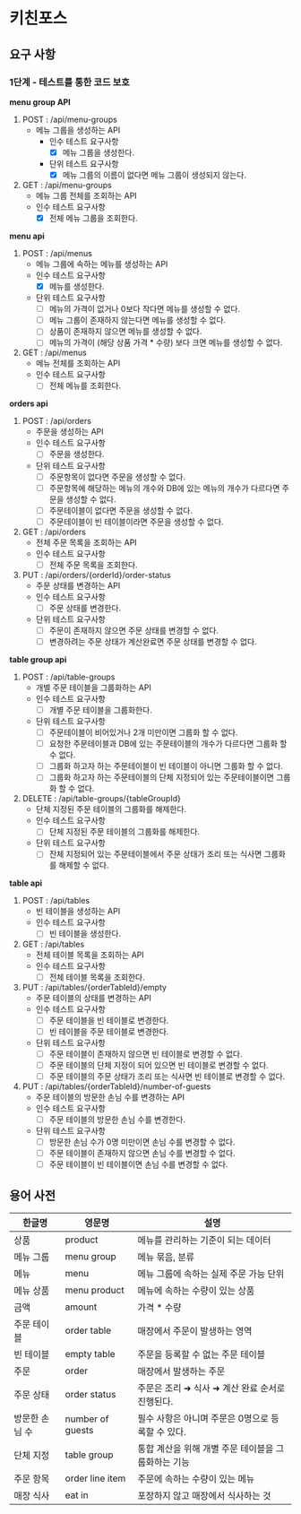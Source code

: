 # 키친포스

## 요구 사항

### 1단계 - 테스트를 통한 코드 보호

**menu group API**

1. POST : /api/menu-groups
    - 메뉴 그룹을 생성하는 API
       - 인수 테스트 요구사항
          - [X] 메뉴 그룹을 생성한다.
       - 단위 테스트 요구사항
          - [X] 메뉴 그룹의 이름이 없다면 메뉴 그룹이 생성되지 않는다.

2. GET : /api/menu-groups
    - 메뉴 그룹 전체를 조회하는 API
    - 인수 테스트 요구사항
       - [X] 전체 메뉴 그룹을 조회한다.

**menu api**

1. POST : /api/menus
    - 메뉴 그룹에 속하는 메뉴를 생성하는 API
    - 인수 테스트 요구사항
       - [X] 메뉴를 생성한다.
    - 단위 테스트 요구사항
       - [ ] 메뉴의 가격이 없거나 0보다 작다면 메뉴를 생성할 수 없다.
       - [ ] 메뉴 그룹이 존재하지 않는다면 메뉴를 생성할 수 없다.
       - [ ] 상품이 존재하지 않으면 메뉴를 생성할 수 없다.
       - [ ] 메뉴의 가격이 (해당 상품 가격 * 수량) 보다 크면 메뉴를 생성할 수 없다.

2. GET : /api/menus
    - 메뉴 전체를 조회하는 API
    - 인수 테스트 요구사항
        - [ ] 전체 메뉴를 조회한다.

**orders api**

1. POST : /api/orders
    - 주문을 생성하는 API
    - 인수 테스트 요구사항
       - [ ] 주문을 생성한다.
    - 단위 테스트 요구사항
       - [ ] 주문항목이 없다면 주문을 생성할 수 없다.
       - [ ] 주문항목에 해당하는 메뉴의 개수와 DB에 있는 메뉴의 개수가 다르다면 주문을 생성할 수 없다.
       - [ ] 주문테이블이 없다면 주문을 생성할 수 없다.
       - [ ] 주문테이블이 빈 테이블이라면 주문을 생성할 수 없다.

2. GET : /api/orders
    - 전체 주문 목록을 조회하는 API
    - 인수 테스트 요구사항
        - [ ] 전체 주문 목록을 조회한다.

3. PUT : /api/orders/{orderId}/order-status
    - 주문 상태를 변경하는 API
    - 인수 테스트 요구사항
       - [ ] 주문 상태를 변경한다.
    - 단위 테스트 요구사항
       - [ ] 주문이 존재하지 않으면 주문 상태를 변경할 수 없다.
       - [ ] 변경하려는 주문 상태가 계산완료면 주문 상태를 변경할 수 없다.

**table group api**

1. POST : /api/table-groups
    - 개별 주문 테이블을 그룹화하는 API
    - 인수 테스트 요구사항
       - [ ] 개별 주문 테이블을 그룹화한다.
    - 단위 테스트 요구사항
       - [ ] 주문테이블이 비어있거나 2개 미만이면 그룹화 할 수 없다.
       - [ ] 요청한 주문테이블과 DB에 있는 주문테이블의 개수가 다르다면 그룹화 할 수 없다.
       - [ ] 그룹화 하고자 하는 주문테이블이 빈 테이블이 아니면 그룹화 할 수 없다.
       - [ ] 그룹화 하고자 하는 주문테이블의 단체 지정되어 있는 주문테이블이면 그룹화 할 수 없다.

2. DELETE : /api/table-groups/{tableGroupId}
    - 단체 지정된 주문 테이블의 그룹화를 해제한다.
    - 인수 테스트 요구사항
        - [ ] 단체 지정된 주문 테이블의 그룹화를 해제한다.
    - 단위 테스트 요구사항
       - [ ] 잔체 지정되어 있는 주문테이블에서 주문 상태가 조리 또는 식사면 그룹화를 해제할 수 없다.

**table api**

1. POST : /api/tables
    - 빈 테이블을 생성하는 API
    - 인수 테스트 요구사항
        - [ ] 빈 테이블을 생성한다.

2. GET : /api/tables
    - 전체 테이블 목록을 조회하는 API
    - 인수 테스트 요구사항
        - [ ] 전체 테이블 목록을 조회한다.

3. PUT : /api/tables/{orderTableId}/empty
    - 주문 테이블의 상태를 변경하는 API
    - 인수 테스트 요구사항
       - [ ] 주문 테이블을 빈 테이블로 변경한다.
       - [ ] 빈 테이블을 주문 테이블로 변경한다.
    - 단위 테스트 요구사항
       - [ ] 주문 테이블이 존재하지 않으면 빈 테이블로 변경할 수 없다.
       - [ ] 주문 테이블의 단체 지정이 되어 있으면 빈 테이블로 변경할 수 없다.
       - [ ] 주문 테이블의 주문 상태가 조리 또는 식사면 빈 테이블로 변경할 수 없다.

4. PUT : /api/tables/{orderTableId}/number-of-guests
    - 주문 테이블의 방문한 손님 수를 변경하는 API
    - 인수 테스트 요구사항
       - [ ] 주문 테이블의 방문한 손님 수를 변경한다.
    - 단위 테스트 요구사항
       - [ ] 방문한 손님 수가 0명 미만이면 손님 수를 변경할 수 없다.
       - [ ] 주문 테이블이 존재하지 않으면 손님 수를 변경할 수 없다.
       - [ ] 주문 테이블이 빈 테이블이면 손님 수를 변경할 수 없다.

## 용어 사전

| 한글명 | 영문명 | 설명 |
| --- | --- | --- |
| 상품 | product | 메뉴를 관리하는 기준이 되는 데이터 |
| 메뉴 그룹 | menu group | 메뉴 묶음, 분류 |
| 메뉴 | menu | 메뉴 그룹에 속하는 실제 주문 가능 단위 |
| 메뉴 상품 | menu product | 메뉴에 속하는 수량이 있는 상품 |
| 금액 | amount | 가격 * 수량 |
| 주문 테이블 | order table | 매장에서 주문이 발생하는 영역 |
| 빈 테이블 | empty table | 주문을 등록할 수 없는 주문 테이블 |
| 주문 | order | 매장에서 발생하는 주문 |
| 주문 상태 | order status | 주문은 조리 ➜ 식사 ➜ 계산 완료 순서로 진행된다. |
| 방문한 손님 수 | number of guests | 필수 사항은 아니며 주문은 0명으로 등록할 수 있다. |
| 단체 지정 | table group | 통합 계산을 위해 개별 주문 테이블을 그룹화하는 기능 |
| 주문 항목 | order line item | 주문에 속하는 수량이 있는 메뉴 |
| 매장 식사 | eat in | 포장하지 않고 매장에서 식사하는 것 |